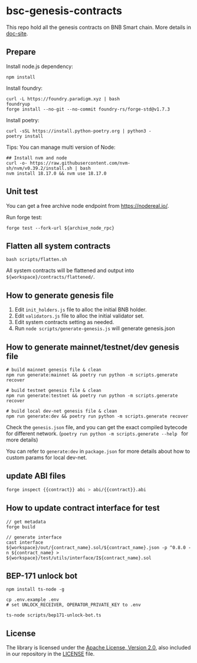 # bsc-genesis-contracts

This repo hold all the genesis contracts on BNB Smart chain. More details in [doc-site](https://docs.bnbchain.org/docs/learn/system-contract).

## Prepare

Install node.js dependency:
```shell script
npm install
```

Install foundry:
```shell script
curl -L https://foundry.paradigm.xyz | bash
foundryup
forge install --no-git --no-commit foundry-rs/forge-std@v1.7.3
```

Install poetry:
```shell script
curl -sSL https://install.python-poetry.org | python3 -
poetry install
```

Tips: You can manage multi version of Node:
```Shell
## Install nvm and node
curl -o- https://raw.githubusercontent.com/nvm-sh/nvm/v0.39.2/install.sh | bash
nvm install 18.17.0 && nvm use 18.17.0
```

## Unit test

You can get a free archive node endpoint from https://nodereal.io/.

Run forge test:
```shell script
forge test --fork-url ${archive_node_rpc}
```

## Flatten all system contracts

```shell script
bash scripts/flatten.sh
```

All system contracts will be flattened and output into `${workspace}/contracts/flattened/`.

## How to generate genesis file

1. Edit `init_holders.js` file to alloc the initial BNB holder.
2. Edit `validators.js` file to alloc the initial validator set.
3. Edit system contracts setting as needed.
4. Run `node scripts/generate-genesis.js` will generate genesis.json

## How to generate mainnet/testnet/dev genesis file

```shell 
# build mainnet genesis file & clean
npm run generate:mainnet && poetry run python -m scripts.generate recover

# build testnet genesis file & clean
npm run generate:testnet && poetry run python -m scripts.generate recover

# build local dev-net genesis file & clean
npm run generate:dev && poetry run python -m scripts.generate recover
```
Check the `genesis.json` file, and you can get the exact compiled bytecode for different network.
(`poetry run python -m scripts.generate --help ` for more details)

You can refer to `generate:dev` in `package.json` for more details about how to custom params for local dev-net.

## update ABI files

```bash
forge inspect {{contract}} abi > abi/{{contract}}.abi
```

## How to update contract interface for test

```shell script
// get metadata
forge build

// generate interface
cast interface ${workspace}/out/{contract_name}.sol/${contract_name}.json -p ^0.8.0 -n ${contract_name} > ${workspace}/test/utils/interface/I${contract_name}.sol
```

## BEP-171 unlock bot
```shell script
npm install ts-node -g

cp .env.example .env
# set UNLOCK_RECEIVER, OPERATOR_PRIVATE_KEY to .env

ts-node scripts/bep171-unlock-bot.ts 
```

## License

The library is licensed under the [Apache License, Version 2.0](https://www.apache.org/licenses/LICENSE-2.0),
also included in our repository in the [LICENSE](LICENSE) file.
